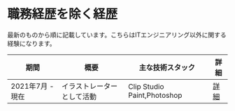 # 職務経歴を除く経歴

最新のものから順に記載しています。こちらはITエンジニアリング以外に関する経験になります。

| 期間             | 概要                       | 主な技術スタック            | 詳細                         |
| ---------------- | -------------------------- | --------------------------- | ---------------------------- |
| 2021年7月 - 現在 | イラストレーターとして活動 | Clip Studio Paint,Photoshop | [詳細](./2021_07-2021_12.md) |